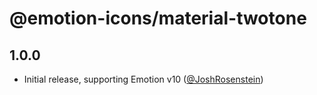 # @emotion-icons/material-twotone

## 1.0.0

- Initial release, supporting Emotion v10 ([@JoshRosenstein](https://github.com/JoshRosenstein))
